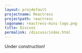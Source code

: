 ```yaml
---
layout: projdefault
projectname: Reactress
projectpath: reactress
logoname: reactress-mini-logo.png
title: Discuss
permalink: /discuss/index.html
---
```




Under construction!

